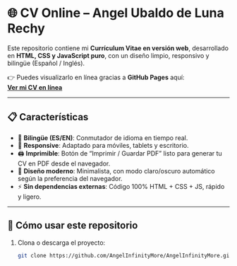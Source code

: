 # 🌐 CV Online – Angel Ubaldo de Luna Rechy

Este repositorio contiene mi **Currículum Vitae en versión web**, desarrollado en **HTML, CSS y JavaScript puro**, con un diseño limpio, responsivo y bilingüe (Español / Inglés).  

👉 Puedes visualizarlo en línea gracias a **GitHub Pages** aquí:  
**[Ver mi CV en línea](https://<TU-USUARIO>.github.io/cv-angel/)**

---

## 📋 Características
- 🔄 **Bilingüe (ES/EN)**: Conmutador de idioma en tiempo real.  
- 📱 **Responsive**: Adaptado para móviles, tablets y escritorio.  
- 🖨️ **Imprimible**: Botón de “Imprimir / Guardar PDF” listo para generar tu CV en PDF desde el navegador.  
- 🎨 **Diseño moderno**: Minimalista, con modo claro/oscuro automático según la preferencia del navegador.  
- ⚡ **Sin dependencias externas**: Código 100% HTML + CSS + JS, rápido y ligero.  

---

## 🚀 Cómo usar este repositorio
1. Clona o descarga el proyecto:
   ```bash
   git clone https://github.com/AngelInfinityMore/AngelInfinityMore.git
